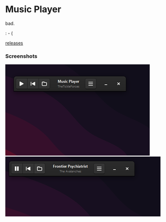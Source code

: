 # Music Player
bad.

: - (

[releases](https://github.com/mlgwynne/music/releases)


### Screenshots
![Screenshot](/img/Screenshot%202023-08-31%20102518.png "Screenshot")
![Other Screenshot](/img/Screenshot%202023-08-31%20102617.png "Other Screenshot")